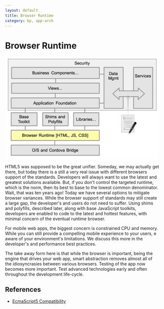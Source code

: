 ```yaml
---
layout: default
title: Browser Runtime
category: bp, app-arch
---
```


# Browser Runtime

![SPA layered environment ](./images/app-arch-browser.png)

HTML5 was supposed to be the great unifier. Someday, we may actually get there, but today there is a still a very real issue with different browsers support of the standards. Developers will always want to use the latest and greatest solutions available. But, if you don't control the targeted runtime, which is the norm, then its best to base to the lowest common denominator. Wait, that was ten years ago! Today we have several options to mitigate browser variances. While the browser support of standards may still create a large gap, the developer's and users do not need to suffer. Using shims and polyfills, described later, along with base JavaScript toolkits, developers are enabled to code to the latest and hottest features, with minimal concern of the eventual runtime browser.

For mobile web apps, the biggest concern is constrained CPU and memory. While you can still provide a compelling mobile experience to your users, e aware of your environment's limitations.  We discuss this more in the developer's and performance best practices.

The take away form here is that while the browser is important, being the engine that drives your web app, smart abstraction removes almost all of the idiosyncrasies between various browsers. Testing of the app now becomes more important. Test advanced technologies early and often throughout the development life-cycle.


## References
- [EcmaScript5 Compatibility ](http://kangax.github.io/es5-compat-table/)
